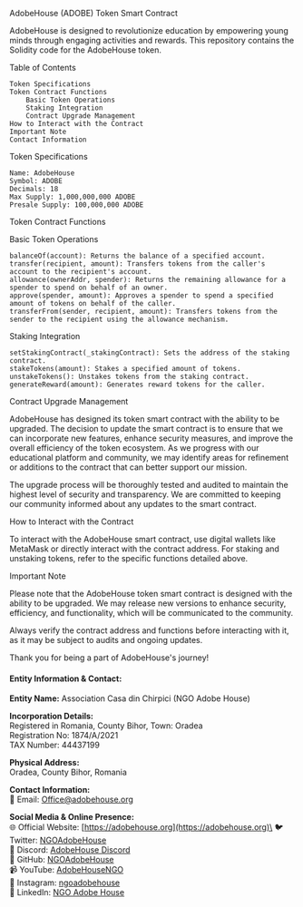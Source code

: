 AdobeHouse (ADOBE) Token Smart Contract

AdobeHouse is designed to revolutionize education by empowering young minds through engaging activities and rewards. This repository contains the Solidity code for the AdobeHouse token.

Table of Contents

    Token Specifications
    Token Contract Functions
        Basic Token Operations
        Staking Integration
        Contract Upgrade Management
    How to Interact with the Contract
    Important Note
    Contact Information

Token Specifications

    Name: AdobeHouse
    Symbol: ADOBE
    Decimals: 18
    Max Supply: 1,000,000,000 ADOBE
    Presale Supply: 100,000,000 ADOBE

Token Contract Functions

Basic Token Operations

    balanceOf(account): Returns the balance of a specified account.
    transfer(recipient, amount): Transfers tokens from the caller's account to the recipient's account.
    allowance(ownerAddr, spender): Returns the remaining allowance for a spender to spend on behalf of an owner.
    approve(spender, amount): Approves a spender to spend a specified amount of tokens on behalf of the caller.
    transferFrom(sender, recipient, amount): Transfers tokens from the sender to the recipient using the allowance mechanism.

Staking Integration

    setStakingContract(_stakingContract): Sets the address of the staking contract.
    stakeTokens(amount): Stakes a specified amount of tokens.
    unstakeTokens(): Unstakes tokens from the staking contract.
    generateReward(amount): Generates reward tokens for the caller.

Contract Upgrade Management

AdobeHouse has designed its token smart contract with the ability to be upgraded. The decision to update the smart contract is to ensure that we can incorporate new features, enhance security measures, and improve the overall efficiency of the token ecosystem. As we progress with our educational platform and community, we may identify areas for refinement or additions to the contract that can better support our mission.

The upgrade process will be thoroughly tested and audited to maintain the highest level of security and transparency. We are committed to keeping our community informed about any updates to the smart contract.

How to Interact with the Contract

To interact with the AdobeHouse smart contract, use digital wallets like MetaMask or directly interact with the contract address. For staking and unstaking tokens, refer to the specific functions detailed above.

Important Note

Please note that the AdobeHouse token smart contract is designed with the ability to be upgraded. We may release new versions to enhance security, efficiency, and functionality, which will be communicated to the community.

Always verify the contract address and functions before interacting with it, as it may be subject to audits and ongoing updates.


Thank you for being a part of AdobeHouse's journey!


#### Entity Information & Contact:

**Entity Name:** Association Casa din Chirpici (NGO Adobe House)

**Incorporation Details:**\
Registered in Romania, County Bihor, Town: Oradea\
Registration No: 1874/A/2021\
TAX Number: 44437199

**Physical Address:**\
Oradea, County Bihor, Romania

**Contact Information:**\
📧 Email: [Office@adobehouse.org](mailto:Office@adobehouse.org)

**Social Media & Online Presence:**\
🌐 Official Website: [https://adobehouse.org](https://adobehouse.org)\
🐦 Twitter: [NGOAdobeHouse](https://twitter.com/NGOAdobeHouse)\
💬 Discord: [AdobeHouse Discord](https://discord.com/invite/GCzBdPtyN4)\
🔗 GitHub: [NGOAdobeHouse](https://github.com/NGOAdobeHouse/token)\
📹 YouTube: [AdobeHouseNGO](https://youtube.com/@AdobeHouseNGO)\
📸 Instagram: [ngoadobehouse](https://www.instagram.com/ngoadobehouse/)\
🔗 LinkedIn: [NGO Adobe House](https://www.linkedin.com/company/ngo-adobe-house)
